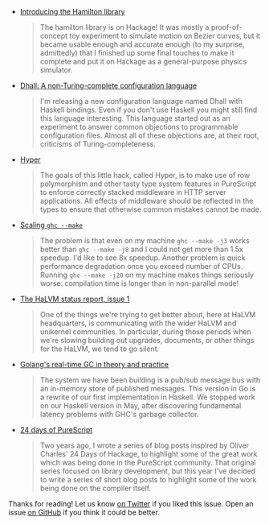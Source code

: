 -   [Introducing the Hamilton library](https://blog.jle.im/entry/introducing-the-hamilton-library.html)

    > The hamilton library is on Hackage! It was mostly a proof-of-concept toy experiment to simulate motion on Bezier curves, but it became usable enough and accurate enough (to my surprise, admittedly) that I finished up some final touches to make it complete and put it on Hackage as a general-purpose physics simulator.

-   [Dhall: A non-Turing-complete configuration language](http://www.haskellforall.com/2016/12/dhall-non-turing-complete-configuration.html)

    > I'm releasing a new configuration language named Dhall with Haskell bindings. Even if you don't use Haskell you might still find this language interesting. This language started out as an experiment to answer common objections to programmable configuration files. Almost all of these objections are, at their root, criticisms of Turing-completeness.

-   [Hyper](https://owickstrom.github.io/hyper/)

    > The goals of this little hack, called Hyper, is to make use of row polymorphism and other tasty type system features in PureScript to enforce correctly stacked middleware in HTTP server applications. All effects of middleware should be reflected in the types to ensure that otherwise common mistakes cannot be made.

-   [Scaling `ghc --make`](https://trofi.github.io/posts/193-scaling-ghc-make.html)

    > The problem is that even on my machine `ghc --make -j3` works better than `ghc --make -j8` and I could not get more than 1.5x speedup. I'd like to see 8x speedup. Another problem is quick performance degradation once you exceed number of CPUs. Running `ghc --make -j20` on my machine makes things seriously worse: compilation time is longer than in non-parallel mode!

-   [The HaLVM status report, issue 1](http://uhsure.com/halvm-status1.html)

    > One of the things we're trying to get better about, here at HaLVM headquarters, is communicating with the wider HaLVM and unikernel communities. In particular, during those periods when we're slowing building out upgrades, documents, or other things for the HaLVM, we tend to go silent.

-   [Golang's real-time GC in theory and practice](https://blog.pusher.com/golangs-real-time-gc-in-theory-and-practice/)

    > The system we have been building is a pub/sub message bus with an in-memory store of published messages. This version in Go is a rewrite of our first implementation in Haskell. We stopped work on our Haskell version in May, after discovering fundamental latency problems with GHC's garbage collector.

-   [24 days of PureScript](https://github.com/paf31/24-days-of-purescript-2016)

    > Two years ago, I wrote a series of blog posts inspired by Oliver Charles' 24 Days of Hackage, to highlight some of the great work which was being done in the PureScript community. That original series focused on library development, but this year I've decided to write a series of short blog posts to highlight some of the work being done on the compiler itself.

Thanks for reading!
Let us know [on Twitter](https://twitter.com/haskellweekly) if you liked this issue.
Open an issue [on GitHub](https://github.com/haskellweekly/haskellweekly.github.io) if you think it could be better.
